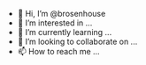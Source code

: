 - 👋 Hi, I’m @brosenhouse
- 👀 I’m interested in ...
- 🌱 I’m currently learning ...
- 💞️ I’m looking to collaborate on ...
- 📫 How to reach me ...

<!---
brosenhouse/brosenhouse is a ✨ special ✨ repository because its `README.md` (this file) appears on your GitHub profile.
You can click the Preview link to take a look at your changes.
--->
